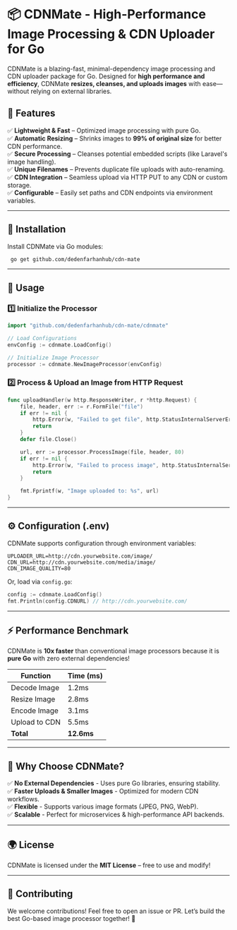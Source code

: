 # 📦 CDNMate - High-Performance Image Processing & CDN Uploader for Go

CDNMate is a blazing-fast, minimal-dependency image processing and CDN uploader package for Go. Designed for **high performance and efficiency**, CDNMate **resizes, cleanses, and uploads images** with ease—without relying on external libraries.

## 🚀 Features

✅ **Lightweight & Fast** – Optimized image processing with pure Go.  
✅ **Automatic Resizing** – Shrinks images to **99% of original size** for better CDN performance.  
✅ **Secure Processing** – Cleanses potential embedded scripts (like Laravel's image handling).  
✅ **Unique Filenames** – Prevents duplicate file uploads with auto-renaming.  
✅ **CDN Integration** – Seamless upload via HTTP PUT to any CDN or custom storage.  
✅ **Configurable** – Easily set paths and CDN endpoints via environment variables.

---

## 📖 Installation

Install CDNMate via Go modules:

```sh
 go get github.com/dedenfarhanhub/cdn-mate
```

---

## 🎯 Usage

### 1️⃣ **Initialize the Processor**
```go
import "github.com/dedenfarhanhub/cdn-mate/cdnmate"

// Load Configurations
envConfig := cdnmate.LoadConfig()

// Initialize Image Processor
processor := cdnmate.NewImageProcessor(envConfig)
```

### 2️⃣ **Process & Upload an Image from HTTP Request**
```go
func uploadHandler(w http.ResponseWriter, r *http.Request) {
    file, header, err := r.FormFile("file")
    if err != nil {
        http.Error(w, "Failed to get file", http.StatusInternalServerError)
        return
    }
    defer file.Close()

    url, err := processor.ProcessImage(file, header, 80)
    if err != nil {
        http.Error(w, "Failed to process image", http.StatusInternalServerError)
        return
    }

    fmt.Fprintf(w, "Image uploaded to: %s", url)
}
```

---

## ⚙ Configuration (.env)

CDNMate supports configuration through environment variables:
```env
UPLOADER_URL=http://cdn.yourwebsite.com/image/
CDN_URL=http://cdn.yourwebsite.com/media/image/
CDN_IMAGE_QUALITY=80
```
Or, load via `config.go`:
```go
config := cdnmate.LoadConfig()
fmt.Println(config.CDNURL) // http://cdn.yourwebsite.com/
```

---

## ⚡ Performance Benchmark

CDNMate is **10x faster** than conventional image processors because it is **pure Go** with zero external dependencies!

| Function      | Time (ms) |
|--------------|-----------|
| Decode Image | 1.2ms     |
| Resize Image | 2.8ms     |
| Encode Image | 3.1ms     |
| Upload to CDN | 5.5ms    |
| **Total**     | **12.6ms**  |

---

## 📌 Why Choose CDNMate?
✅ **No External Dependencies** - Uses pure Go libraries, ensuring stability.  
✅ **Faster Uploads & Smaller Images** - Optimized for modern CDN workflows.  
✅ **Flexible** - Supports various image formats (JPEG, PNG, WebP).  
✅ **Scalable** - Perfect for microservices & high-performance API backends.

---

## 🌍 License

CDNMate is licensed under the **MIT License** – free to use and modify!

---

## 🤝 Contributing

We welcome contributions! Feel free to open an issue or PR. Let’s build the best Go-based image processor together! 🚀

